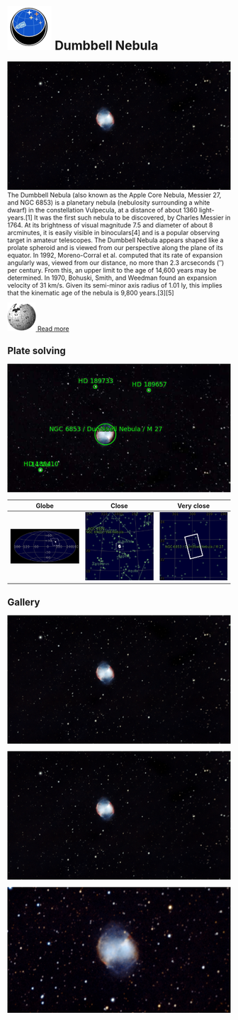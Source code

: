 # ![](..//Imaging//Common/pyl-tiny.png) Dumbbell Nebula
![IMG](..//Imaging//HD/Dumbbell_Nebula+00+co.jpg)
The Dumbbell Nebula (also known as the Apple Core Nebula, Messier 27, and NGC 6853) is a planetary nebula (nebulosity surrounding a white dwarf) in the constellation Vulpecula, at a distance of about 1360 light-years.[1] It was the first such nebula to be discovered, by Charles Messier in 1764. At its brightness of visual magnitude 7.5 and diameter of about 8 arcminutes, it is easily visible in binoculars[4] and is a popular observing target in amateur telescopes. The Dumbbell Nebula appears shaped like a prolate spheroid and is viewed from our perspective along the plane of its equator. In 1992, Moreno-Corral et al. computed that its rate of expansion angularly was, viewed from our distance, no more than 2.3 arcseconds (″) per century. From this, an upper limit to the age of 14,600 years may be determined. In 1970, Bohuski, Smith, and Weedman found an expansion velocity of 31 km/s. Given its semi-minor axis radius of 1.01 ly, this implies that the kinematic age of the nebula is 9,800 years.[3][5]

[![](..//Imaging//Common/Wikipedia.png) Read more](https://en.wikipedia.org/wiki/Dumbbell_Nebula)
## Plate solving 


![IMG](..//Imaging//HD/Dumbbell_Nebula_Annotated.jpg)


| Globe | Close | Very close |
| ----- | ----- | ----- |
|![IMG](..//Imaging//HD/Dumbbell_Nebula_Globe.jpg) |![IMG](..//Imaging//HD/Dumbbell_Nebula_Close.jpg) |![IMG](..//Imaging//HD/Dumbbell_Nebula_Closer.jpg) |

## Gallery
![IMG](..//Imaging//HD/Dumbbell_Nebula+00+co.jpg) 

![IMG](..//Imaging//HD/Dumbbell_Nebula+01+co.jpg) 

![IMG](..//Imaging//HD/Dumbbell_Nebula+02+co.jpg) 

